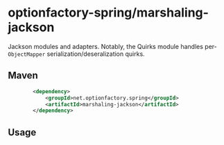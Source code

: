 # optionfactory-spring/marshaling-jackson

Jackson modules and adapters. Notably, the Quirks module handles per-`ObjectMapper` serialization/deseralization quirks.

## Maven

```xml
        <dependency>
            <groupId>net.optionfactory.spring</groupId>
            <artifactId>marshaling-jackson</artifactId>
        </dependency>
```



## Usage


